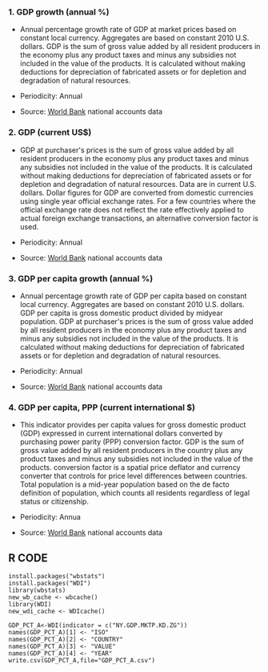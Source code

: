 ### 1. GDP growth (annual %)

* Annual percentage growth rate of GDP at market prices based on constant local currency. Aggregates are based on constant 2010 U.S. dollars. GDP is the sum of gross value added by all resident producers in the economy plus any product taxes and minus any subsidies not included in the value of the products. It is calculated without making deductions for depreciation of fabricated assets or for depletion and degradation of natural resources.

* Periodicity: Annual

* Source: [World Bank](https://data.worldbank.org) national accounts data

### 2. GDP (current US$) 

* GDP at purchaser's prices is the sum of gross value added by all resident producers in the economy plus any product taxes and minus any subsidies not included in the value of the products. It is calculated without making deductions for depreciation of fabricated assets or for depletion and degradation of natural resources. Data are in current U.S. dollars. Dollar figures for GDP are converted from domestic currencies using single year official exchange rates. For a few countries where the official exchange rate does not reflect the rate effectively applied to actual foreign exchange transactions, an alternative conversion factor is used.

* Periodicity: Annual

* Source: [World Bank](https://data.worldbank.org) national accounts data

### 3. GDP per capita growth (annual %)

* Annual percentage growth rate of GDP per capita based on constant local currency. Aggregates are based on constant 2010 U.S. dollars. GDP per capita is gross domestic product divided by midyear population. GDP at purchaser's prices is the sum of gross value added by all resident producers in the economy plus any product taxes and minus any subsidies not included in the value of the products. It is calculated without making deductions for depreciation of fabricated assets or for depletion and degradation of natural resources.

* Periodicity: Annual

* Source: [World Bank](https://data.worldbank.org) national accounts data

### 4. GDP per capita, PPP (current international $)

* This indicator provides per capita values for gross domestic product (GDP) expressed in current international dollars converted by purchasing power parity (PPP) conversion factor. GDP is the sum of gross value added by all resident producers in the country plus any product taxes and minus any subsidies not included in the value of the products. conversion factor is a spatial price deflator and currency converter that controls for price level differences between countries. Total population is a mid-year population based on the de facto definition of population, which counts all residents regardless of legal status or citizenship.

* Periodicity: Annua

* Source: [World Bank](https://data.worldbank.org) national accounts data


## R CODE

```{r}
install.packages("wbstats")
install.packages("WDI")
library(wbstats)
new_wb_cache <- wbcache() 
library(WDI)
new_wdi_cache <- WDIcache() 
```

```{r}
GDP_PCT_A<-WDI(indicator = c("NY.GDP.MKTP.KD.ZG"))
names(GDP_PCT_A)[1] <- "ISO"
names(GDP_PCT_A)[2] <- "COUNTRY"
names(GDP_PCT_A)[3] <- "VALUE"
names(GDP_PCT_A)[4] <- "YEAR"
write.csv(GDP_PCT_A,file="GDP_PCT_A.csv")
```


